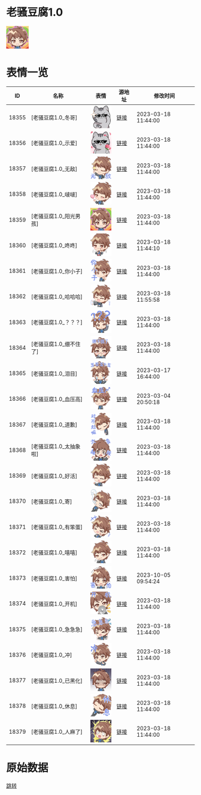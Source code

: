 # 老骚豆腐1.0

<img src="./cover.png" height="60" alt="cover" />

# 表情一览

|ID|名称|表情|源地址|修改时间|
|----|----|----|----|----|
|18355|[老骚豆腐1.0_冬哥]|<img src="./pic/018355_%5B老骚豆腐1.0_冬哥%5D.png" height="60" alt="冬哥"/>|[链接](https://i0.hdslb.com/bfs/garb/6d3d412048eedd106d39b8f97d223ebb86578a39.png)|2023-03-18 11:44:00|
|18356|[老骚豆腐1.0_示爱]|<img src="./pic/018356_%5B老骚豆腐1.0_示爱%5D.png" height="60" alt="示爱"/>|[链接](https://i0.hdslb.com/bfs/garb/3f27084ffced7f37f9e7281923aa4b45e506a5c9.png)|2023-03-18 11:44:00|
|18357|[老骚豆腐1.0_无敌]|<img src="./pic/018357_%5B老骚豆腐1.0_无敌%5D.png" height="60" alt="无敌"/>|[链接](https://i0.hdslb.com/bfs/garb/13ff9cb014bdd6104b332d10c57b24ff6b242765.png)|2023-03-18 11:44:00|
|18358|[老骚豆腐1.0_啵啵]|<img src="./pic/018358_%5B老骚豆腐1.0_啵啵%5D.png" height="60" alt="啵啵"/>|[链接](https://i0.hdslb.com/bfs/garb/3514aa11b6b7c1cc072e757355544e50ce09fa09.png)|2023-03-18 11:44:00|
|18359|[老骚豆腐1.0_阳光男孩]|<img src="./pic/018359_%5B老骚豆腐1.0_阳光男孩%5D.png" height="60" alt="阳光男孩"/>|[链接](https://i0.hdslb.com/bfs/garb/dd3546a47bb04d02d03a86344682ab4d0767064f.png)|2023-03-18 11:44:00|
|18360|[老骚豆腐1.0_咚咚]|<img src="./pic/018360_%5B老骚豆腐1.0_咚咚%5D.png" height="60" alt="咚咚"/>|[链接](https://i0.hdslb.com/bfs/garb/612f098356ed6e8e9d88d59f75588ed1fb09fc4a.png)|2023-03-18 11:44:10|
|18361|[老骚豆腐1.0_你小子]|<img src="./pic/018361_%5B老骚豆腐1.0_你小子%5D.png" height="60" alt="你小子"/>|[链接](https://i0.hdslb.com/bfs/garb/8ca1cf52adeda56c855db91544e1a5e97ab522c7.png)|2023-03-18 11:44:00|
|18362|[老骚豆腐1.0_哈哈哈]|<img src="./pic/018362_%5B老骚豆腐1.0_哈哈哈%5D.png" height="60" alt="哈哈哈"/>|[链接](https://i0.hdslb.com/bfs/garb/198bd17d5dd6c75cf18f36756a3ba0dc40087b9c.png)|2023-03-18 11:55:58|
|18363|[老骚豆腐1.0_？？？]|<img src="./pic/018363_%5B老骚豆腐1.0_？？？%5D.png" height="60" alt="？？？"/>|[链接](https://i0.hdslb.com/bfs/garb/60a072979cd62a7fe9c3c44115297cdc27af1f17.png)|2023-03-18 11:44:00|
|18364|[老骚豆腐1.0_绷不住了]|<img src="./pic/018364_%5B老骚豆腐1.0_绷不住了%5D.png" height="60" alt="绷不住了"/>|[链接](https://i0.hdslb.com/bfs/garb/588e6ba19aa3315fb602d5c6287c6a7f647955bd.png)|2023-03-18 11:44:00|
|18365|[老骚豆腐1.0_泪目]|<img src="./pic/018365_%5B老骚豆腐1.0_泪目%5D.png" height="60" alt="泪目"/>|[链接](https://i0.hdslb.com/bfs/garb/3f82c5fe72bedba4b35bfad2f1625b0d7e04e652.png)|2023-03-17 16:44:00|
|18366|[老骚豆腐1.0_血压高]|<img src="./pic/018366_%5B老骚豆腐1.0_血压高%5D.png" height="60" alt="血压高"/>|[链接](https://i0.hdslb.com/bfs/garb/b4816c728245fccb7f9290c0beb6260dd24d50ec.png)|2023-03-04 20:50:18|
|18367|[老骚豆腐1.0_道歉]|<img src="./pic/018367_%5B老骚豆腐1.0_道歉%5D.png" height="60" alt="道歉"/>|[链接](https://i0.hdslb.com/bfs/garb/a656de54988be69f3d82973efe494720c9b106a6.png)|2023-03-18 11:44:00|
|18368|[老骚豆腐1.0_太抽象啦]|<img src="./pic/018368_%5B老骚豆腐1.0_太抽象啦%5D.png" height="60" alt="太抽象啦"/>|[链接](https://i0.hdslb.com/bfs/garb/36012f4de5f3052188c8a72e2cbd950c1bcdeadc.png)|2023-03-18 11:44:00|
|18369|[老骚豆腐1.0_好活]|<img src="./pic/018369_%5B老骚豆腐1.0_好活%5D.png" height="60" alt="好活"/>|[链接](https://i0.hdslb.com/bfs/garb/162456e2843028cdc01f304370ecc49f1dec6b17.png)|2023-03-18 11:44:00|
|18370|[老骚豆腐1.0_寄]|<img src="./pic/018370_%5B老骚豆腐1.0_寄%5D.png" height="60" alt="寄"/>|[链接](https://i0.hdslb.com/bfs/garb/75058950c15b45200de79803d7fd8ac65c5f76f7.png)|2023-03-18 11:44:00|
|18371|[老骚豆腐1.0_有笨蛋]|<img src="./pic/018371_%5B老骚豆腐1.0_有笨蛋%5D.png" height="60" alt="有笨蛋"/>|[链接](https://i0.hdslb.com/bfs/garb/4e50cee2e439ca39f6b4ad53bfaae4eb96a12763.png)|2023-03-18 11:44:00|
|18372|[老骚豆腐1.0_嘻嘻]|<img src="./pic/018372_%5B老骚豆腐1.0_嘻嘻%5D.png" height="60" alt="嘻嘻"/>|[链接](https://i0.hdslb.com/bfs/garb/06d03c5c9a8d1650c5423808766dc824b52232c4.png)|2023-03-18 11:44:00|
|18373|[老骚豆腐1.0_害怕]|<img src="./pic/018373_%5B老骚豆腐1.0_害怕%5D.png" height="60" alt="害怕"/>|[链接](https://i0.hdslb.com/bfs/garb/211786ec34a4120ff07c4415d2ba311fc0e8e891.png)|2023-10-05 09:54:24|
|18374|[老骚豆腐1.0_开机]|<img src="./pic/018374_%5B老骚豆腐1.0_开机%5D.png" height="60" alt="开机"/>|[链接](https://i0.hdslb.com/bfs/garb/2c4c8160924033e45f5bc892a23c1643321cf4ee.png)|2023-03-18 11:44:00|
|18375|[老骚豆腐1.0_急急急]|<img src="./pic/018375_%5B老骚豆腐1.0_急急急%5D.png" height="60" alt="急急急"/>|[链接](https://i0.hdslb.com/bfs/garb/5f1161d597aa465574ea063c706c9cc7c8fe94fc.png)|2023-03-18 11:44:00|
|18376|[老骚豆腐1.0_冲]|<img src="./pic/018376_%5B老骚豆腐1.0_冲%5D.png" height="60" alt="冲"/>|[链接](https://i0.hdslb.com/bfs/garb/88ce4261b150a0dda2581c92079fe75c6a013278.png)|2023-03-18 11:44:00|
|18377|[老骚豆腐1.0_已黑化]|<img src="./pic/018377_%5B老骚豆腐1.0_已黑化%5D.png" height="60" alt="已黑化"/>|[链接](https://i0.hdslb.com/bfs/garb/800a4535f3a726a1aefbddf0c60141aced5618ed.png)|2023-03-18 11:44:00|
|18378|[老骚豆腐1.0_休息]|<img src="./pic/018378_%5B老骚豆腐1.0_休息%5D.png" height="60" alt="休息"/>|[链接](https://i0.hdslb.com/bfs/garb/cfbbaac49b5bd56c5784c542e1f3acba217aa37f.png)|2023-03-18 11:44:00|
|18379|[老骚豆腐1.0_人麻了]|<img src="./pic/018379_%5B老骚豆腐1.0_人麻了%5D.png" height="60" alt="人麻了"/>|[链接](https://i0.hdslb.com/bfs/garb/1302e3765ae5439260b3a63757e9bfd5c59747a5.png)|2023-03-18 11:44:00|

# 原始数据

[跳转](./raw.json)


